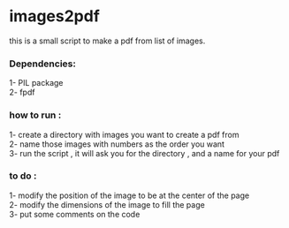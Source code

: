 # images2pdf

this is a small script to make a pdf from list of images.

### Dependencies:

1- PIL package  
2- fpdf

### how to run :

1- create a directory with images you want to create a pdf from  
2- name those images with numbers as the order you want  
3- run the script , it will ask you for the directory , and a name for your pdf

### to do :

1- modify the position of the image to be at the center of the page  
2- modify the dimensions of the image to fill the page  
3- put some comments on the code
